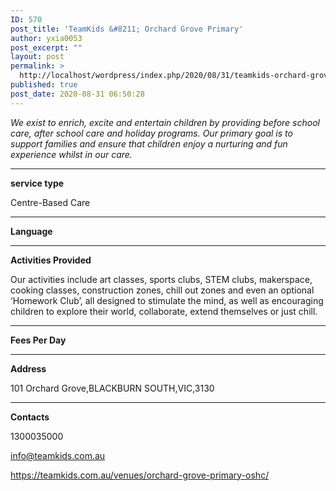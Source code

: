 ```yaml
---
ID: 570
post_title: 'TeamKids &#8211; Orchard Grove Primary'
author: yxia0053
post_excerpt: ""
layout: post
permalink: >
  http://localhost/wordpress/index.php/2020/08/31/teamkids-orchard-grove-primary/
published: true
post_date: 2020-08-31 06:50:28
---
```

<em>We exist to enrich, excite and entertain children by providing before school care, after school care and holiday programs. Our primary goal is to support families and ensure that children enjoy a nurturing and fun experience whilst in our care.</em>

<!--more-->

<hr />

<strong>service type</strong>

Centre-Based Care

<hr />

<strong>Language</strong>



<hr />

<strong>Activities Provided</strong>

Our activities include art classes, sports clubs, STEM clubs, makerspace, cooking classes, construction zones, chill out zones and even an optional ‘Homework Club’, all designed to stimulate the mind, as well as encouraging children to explore their world, collaborate, extend themselves or just chill.

<hr />

<strong>Fees Per Day</strong>



<hr />

<strong>Address</strong>

101 Orchard Grove,BLACKBURN SOUTH,VIC,3130

<hr />

<strong>Contacts</strong>

1300035000

info@teamkids.com.au

https://teamkids.com.au/venues/orchard-grove-primary-oshc/